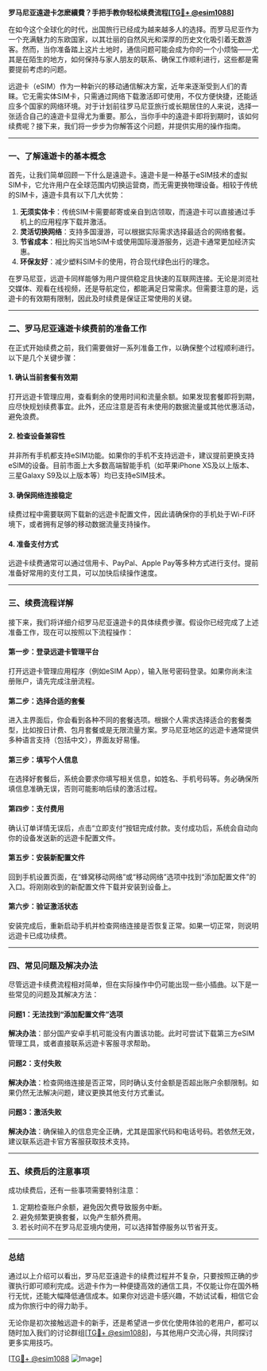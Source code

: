 **罗马尼亚遠遊卡怎麽續費？手把手教你轻松续费流程[[TG💪+ @esim1088](https://t.me/s/esim1088)]**

在如今这个全球化的时代，出国旅行已经成为越来越多人的选择。而罗马尼亚作为一个充满魅力的东欧国家，以其壮丽的自然风光和深厚的历史文化吸引着无数游客。然而，当你准备踏上这片土地时，通信问题可能会成为你的一个小烦恼——尤其是在陌生的地方，如何保持与家人朋友的联系、确保工作顺利进行，这些都是需要提前考虑的问题。

远遊卡（eSIM）作为一种新兴的移动通信解决方案，近年来逐渐受到人们的青睐。它无需实体SIM卡，只需通过网络下载激活即可使用，不仅方便快捷，还能适应多个国家的网络环境。对于计划前往罗马尼亚旅行或长期居住的人来说，选择一张适合自己的遠遊卡显得尤为重要。那么，当你手中的遠遊卡即将到期时，该如何续费呢？接下来，我们将一步步为你解答这个问题，并提供实用的操作指南。

---

### 一、了解遠遊卡的基本概念

首先，让我们简单回顾一下什么是遠遊卡。遠遊卡是一种基于eSIM技术的虚拟SIM卡，它允许用户在全球范围内切换运营商，而无需更换物理设备。相较于传统的SIM卡，遠遊卡具有以下几大优势：

1. **无须实体卡**：传统SIM卡需要邮寄或亲自到店领取，而遠遊卡可以直接通过手机上的应用程序下载并激活。
2. **灵活切换网络**：支持多国漫游，可以根据实际需求选择最适合的网络套餐。
3. **节省成本**：相比购买当地SIM卡或使用国际漫游服务，远遊卡通常更加经济实惠。
4. **环保友好**：减少塑料SIM卡的使用，符合现代绿色出行的理念。

在罗马尼亚，远遊卡同样能够为用户提供稳定且快速的互联网连接。无论是浏览社交媒体、观看在线视频，还是导航定位，都能满足日常需求。但需要注意的是，远遊卡的有效期有限制，因此及时续费是保证正常使用的关键。

---

### 二、罗马尼亚遠遊卡续费前的准备工作

在正式开始续费之前，我们需要做好一系列准备工作，以确保整个过程顺利进行。以下是几个关键步骤：

#### 1. 确认当前套餐有效期
打开远遊卡管理应用，查看剩余的使用时间和流量余额。如果发现套餐即将到期，应尽快规划续费事宜。此外，还应注意是否有未使用的数据流量或其他优惠活动，避免浪费。

#### 2. 检查设备兼容性
并非所有手机都支持eSIM功能。如果你的手机不支持远遊卡，建议提前更换支持eSIM的设备。目前市面上大多数高端智能手机（如苹果iPhone XS及以上版本、三星Galaxy S9及以上版本等）均已支持eSIM技术。

#### 3. 确保网络连接稳定
续费过程中需要联网下载新的远遊卡配置文件，因此请确保你的手机处于Wi-Fi环境下，或者拥有足够的移动数据流量支持操作。

#### 4. 准备支付方式
远遊卡续费通常可以通过信用卡、PayPal、Apple Pay等多种方式进行支付。提前准备好常用的支付工具，可以加快后续操作速度。

---

### 三、续费流程详解

接下来，我们将详细介绍罗马尼亚遠遊卡的具体续费步骤。假设你已经完成了上述准备工作，现在可以按照以下流程操作：

#### 第一步：登录远遊卡管理平台
打开远遊卡管理应用程序（例如eSIM App），输入账号密码登录。如果你尚未注册账户，请先完成注册流程。

#### 第二步：选择合适的套餐
进入主界面后，你会看到各种不同的套餐选项。根据个人需求选择适合的套餐类型，比如按日计费、包月套餐或是无限流量方案。罗马尼亚地区的远遊卡通常提供多种语言支持（包括中文），界面友好易懂。

#### 第三步：填写个人信息
在选择好套餐后，系统会要求你填写相关信息，如姓名、手机号码等。务必确保所填信息准确无误，否则可能影响后续的激活过程。

#### 第四步：支付费用
确认订单详情无误后，点击“立即支付”按钮完成付款。支付成功后，系统会自动向你的设备发送新的远遊卡配置文件。

#### 第五步：安装新配置文件
回到手机设置页面，在“蜂窝移动网络”或“移动网络”选项中找到“添加配置文件”的入口。将刚刚收到的新配置文件下载并安装到设备上。

#### 第六步：验证激活状态
安装完成后，重新启动手机并检查网络连接是否恢复正常。如果一切正常，则说明远遊卡已成功续费。

---

### 四、常见问题及解决办法

尽管远遊卡续费流程相对简单，但在实际操作中仍可能出现一些小插曲。以下是一些常见的问题及其解决方法：

#### 问题1：无法找到“添加配置文件”选项
**解决办法**：部分国产安卓手机可能没有内置该功能。此时可尝试下载第三方eSIM管理工具，或者直接联系远遊卡客服寻求帮助。

#### 问题2：支付失败
**解决办法**：检查网络连接是否正常，同时确认支付金额是否超出账户余额限制。如果仍然无法解决问题，建议更换其他支付方式重试。

#### 问题3：激活失败
**解决办法**：确保输入的信息完全正确，尤其是国家代码和电话号码。若依然无效，建议联系远遊卡官方客服获取技术支持。

---

### 五、续费后的注意事项

成功续费后，还有一些事项需要特别注意：

1. 定期检查账户余额，避免因欠费导致服务中断。
2. 避免频繁更换套餐，以免产生额外费用。
3. 若长时间不在罗马尼亚境内使用，可以选择暂停服务以节省开支。

---

### 总结

通过以上介绍可以看出，罗马尼亚遠遊卡的续费过程并不复杂，只要按照正确的步骤执行即可顺利完成。远遊卡作为一种便捷高效的通信工具，不仅能让你在国外畅行无忧，还能大幅降低通信成本。如果你对远遊卡感兴趣，不妨试试看，相信它会成为你旅行中的得力助手。

无论你是初次接触远遊卡的新手，还是希望进一步优化使用体验的老用户，都可以随时加入我们的讨论群组[[TG💪+ @esim1088](https://t.me/s/esim1088)]，与其他用户交流心得，共同探讨更多实用技巧。

[[TG💪+ @esim1088](https://t.me/s/esim1088) ![Image](https://i.postimg.cc/4NQfJmqS/Snipaste-2025-05-13-00-14-12.png)]